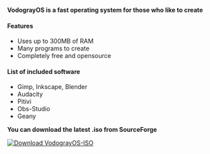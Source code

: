 **VodograyOS is a fast operating system for those who like to create**


#### Features
- Uses up to 300MB of RAM
- Many programs to create
- Completely free and opensource

#### List of included software
- Gimp, Inkscape, Blender
- Audacity
- Pitivi 
- Obs-Studio
- Geany


**You can download the latest .iso from SourceForge**

[![Download VodograyOS-ISO](https://a.fsdn.com/con/app/sf-download-button)](https://sourceforge.net/projects/vodograyos-iso/files/latest/download)
